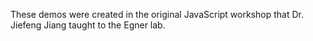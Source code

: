 These demos were created in the original JavaScript workshop that Dr. Jiefeng Jiang taught to the Egner lab.
